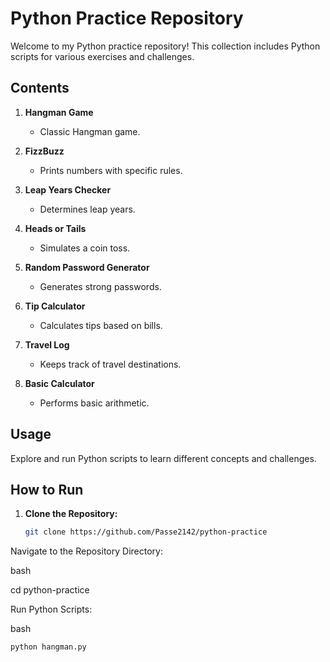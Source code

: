 # Python Practice Repository

Welcome to my Python practice repository! This collection includes Python scripts for various exercises and challenges.

## Contents

1. **Hangman Game**
   - Classic Hangman game.

2. **FizzBuzz**
   - Prints numbers with specific rules.

3. **Leap Years Checker**
   - Determines leap years.

4. **Heads or Tails**
   - Simulates a coin toss.

5. **Random Password Generator**
   - Generates strong passwords.

6. **Tip Calculator**
   - Calculates tips based on bills.

7. **Travel Log**
   - Keeps track of travel destinations.

8. **Basic Calculator**
   - Performs basic arithmetic.

## Usage

Explore and run Python scripts to learn different concepts and challenges.

## How to Run

1. **Clone the Repository:**
   ```bash
   git clone https://github.com/Passe2142/python-practice
Navigate to the Repository Directory:

bash

cd python-practice

Run Python Scripts:

bash

    python hangman.py


